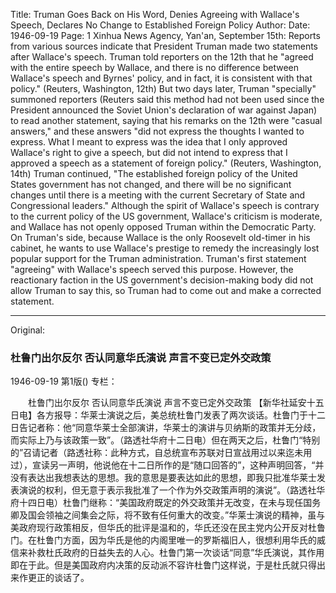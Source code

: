 Title: Truman Goes Back on His Word, Denies Agreeing with Wallace's Speech, Declares No Change to Established Foreign Policy
Author:
Date: 1946-09-19
Page: 1
Xinhua News Agency, Yan'an, September 15th: Reports from various sources indicate that President Truman made two statements after Wallace's speech. Truman told reporters on the 12th that he "agreed with the entire speech by Wallace, and there is no difference between Wallace's speech and Byrnes' policy, and in fact, it is consistent with that policy." (Reuters, Washington, 12th) But two days later, Truman "specially" summoned reporters (Reuters said this method had not been used since the President announced the Soviet Union's declaration of war against Japan) to read another statement, saying that his remarks on the 12th were "casual answers," and these answers "did not express the thoughts I wanted to express. What I meant to express was the idea that I only approved Wallace's right to give a speech, but did not intend to express that I approved a speech as a statement of foreign policy." (Reuters, Washington, 14th) Truman continued, "The established foreign policy of the United States government has not changed, and there will be no significant changes until there is a meeting with the current Secretary of State and Congressional leaders." Although the spirit of Wallace's speech is contrary to the current policy of the US government, Wallace's criticism is moderate, and Wallace has not openly opposed Truman within the Democratic Party. On Truman's side, because Wallace is the only Roosevelt old-timer in his cabinet, he wants to use Wallace's prestige to remedy the increasingly lost popular support for the Truman administration. Truman's first statement "agreeing" with Wallace's speech served this purpose. However, the reactionary faction in the US government's decision-making body did not allow Truman to say this, so Truman had to come out and make a corrected statement.



<hr /> 

Original: 


### 杜鲁门出尔反尔  否认同意华氏演说  声言不变已定外交政策

1946-09-19
第1版()
专栏：

　　杜鲁门出尔反尔
    否认同意华氏演说
    声言不变已定外交政策
    【新华社延安十五日电】各方报导：华莱士演说之后，美总统杜鲁门发表了两次谈话。杜鲁门于十二日告记者称：他“同意华莱士全部演讲，华莱士的演讲与贝纳斯的政策并无分歧，而实际上乃与该政策一致”。（路透社华府十二日电）但在两天之后，杜鲁门“特别的”召请记者（路透社称：此种方式，自总统宣布苏联对日宣战用过以来迄未用过），宣读另一声明，他说他在十二日所作的是“随口回答的”，这种声明回答，“并没有表达出我想表达的思想。我的意思是要表达如此的思想，即我只批准华莱士发表演说的权利，但无意于表示我批准了一个作为外交政策声明的演说”。（路透社华府十四日电）杜鲁门继称：“美国政府既定的外交政策并无改变，在未与现任国务卿及国会领袖之间集会之际，将不致有任何重大的改变。”华莱士演说的精神，虽与美政府现行政策相反，但华氏的批评是温和的，华氏还没在民主党内公开反对杜鲁门。在杜鲁门方面，因为华氏是他的内阁里唯一的罗斯福旧人，很想利用华氏的威信来补救杜氏政府的日益失去的人心。杜鲁门第一次谈话“同意”华氏演说，其作用即在于此。但是美国政府内决策的反动派不容许杜鲁门这样说，于是杜氏就只得出来作更正的谈话了。
